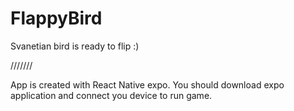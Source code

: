 # FlappyBird

Svanetian bird is ready to flip :)

///////

App is created with React Native expo. You should download expo application and connect you device to run game. 
